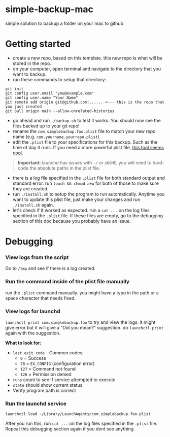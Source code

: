 # simple-backup-mac
simple solution to backup a folder on your mac to github

# Getting started 

- create a new repo, based on this template. this new repo is what will be stored in the repo. 
- on your computer, open terminal and navigate to the directory that you want to backup. 
- run these commands to setup that directory:
```
git init
git config user.email "you@example.com"
git config user.name "Your Name"
git remote add origin git@github.com:...... <--- this is the repo that you just created 
git pull origin main --allow-unrelated-histories
```

- go ahead and run `./backup.sh` to test it works. You should now see the files backed up to your git repo! 
- rename the `com.simplebackup.foo.plist` file to match your new repo name (e.g. `com.yourname.yourrepo.plist`)
- edit the `.plist` file to your specifications for this backup. Such as the time of day it runs. If you need a more powerful plist file, [this tool seems cool](https://launched.zerowidth.com/). 

> **Important:** launchd has issues with `~/` or `$HOME`. you will need to hard-code the absolute paths in the plist file. 

- there is a log file specified in the `.plist` file for both standard output and standard error. run `touch && chmod a+w` for both of those to make sure they are created. 
- run `./install.sh` to setup the program to run automatically. Anytime you want to update this plist file, just make your changes and run `./install.sh` again.
- let's check if it worked as expected. run a `cat ...` on the log files specified in the `.plist` file. If these files are empty, go to the debugging section of this doc because you probably have an issue. 

# Debugging 

### View logs from the script 

Go to `/tmp` and see if there is a log created. 

### Run the command inside of the plist file manually

run the `.plist` command manually. you might have a typo in the path or a space character that needs fixed. 

### View logs for launchd 

`launchctl print com.simplebackup.foo` to try and view the logs. it might give error but it will give a "Did you mean?" suggestion. do `launchctl print` again with the suggestion. 

**What to look for:**
- `last exit code` - Common codes:
  - `0` = Success
  - `78` = `EX_CONFIG` (configuration error)
  - `127` = Command not found
  - `126` = Permission denied
- `runs` count to see if service attempted to execute
- `state` should show current status
- Verify program path is correct

### Run the launchd service 

`launchctl load ~/Library/LaunchAgents/com.simplebackup.foo.plist`

After you run this, run `cat ...` on the log files specified in the `.plist` file. Repeat this debugging section again if you dont see anything. 